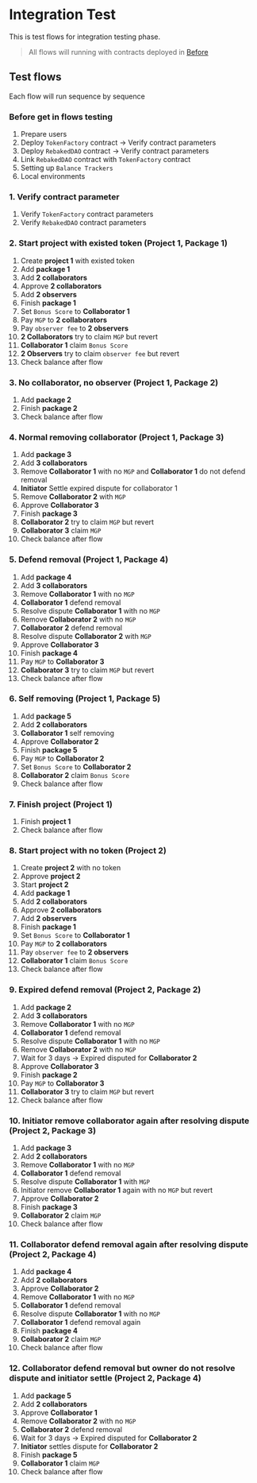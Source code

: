 # Integration Test

This is test flows for integration testing phase.

> All flows will running with contracts deployed in [Before](#before-Deploy-contracts)

## Test flows

Each flow will run sequence by sequence

### Before get in flows testing

1. Prepare users
2. Deploy `TokenFactory` contract -> Verify contract parameters
3. Deploy `RebakedDAO` contract -> Verify contract parameters
4. Link `RebakedDAO` contract with `TokenFactory` contract
5. Setting up `Balance Trackers`
6. Local environments

### 1. Verify contract parameter
1. Verify `TokenFactory` contract parameters
2. Verify `RebakedDAO` contract parameters

### 2. Start project with existed token (Project 1, Package 1)

1. Create **project 1** with existed token
2. Add **package 1**
3. Add **2 collaborators**
4. Approve **2 collaborators**
5. Add **2 observers**
6. Finish **package 1**
7. Set `Bonus Score` to **Collaborator 1**
8. Pay `MGP` to **2 collaborators**
9. Pay `observer fee` to **2 observers**
10. **2 Collaborators** try to claim `MGP` but revert
11. **Collaborator 1** claim `Bonus Score`
12. **2 Observers** try to claim `observer fee` but revert
13. Check balance after flow

### 3. No collaborator, no observer (Project 1, Package 2)

1. Add **package 2**
2. Finish **package 2**
3. Check balance after flow

### 4. Normal removing collaborator (Project 1, Package 3)

1. Add **package 3**
2. Add **3 collaborators**
3. Remove **Collaborator 1** with no `MGP` and **Collaborator 1** do not defend removal
4. **Initiator** Settle expired dispute for collaborator 1
5. Remove **Collaborator 2** with `MGP`
6. Approve **Collaborator 3**
7. Finish **package 3**
8. **Collaborator 2** try to claim `MGP` but revert
9. **Collaborator 3** claim `MGP`
10. Check balance after flow

### 5. Defend removal (Project 1, Package 4)

1. Add **package 4**
2. Add **3 collaborators**
3. Remove **Collaborator 1** with no `MGP`
4. **Collaborator 1** defend removal
5. Resolve dispute **Collaborator 1** with no `MGP`
6. Remove **Collaborator 2** with no `MGP`
7. **Collaborator 2** defend removal
8. Resolve dispute **Collaborator 2** with `MGP`
9. Approve **Collaborator 3**
10. Finish **package 4**
11. Pay `MGP` to **Collaborator 3**
12. **Collaborator 3** try to claim `MGP` but revert
13. Check balance after flow

### 6. Self removing (Project 1, Package 5)

1. Add **package 5**
2. Add **2 collaborators**
3. **Collaborator 1** self removing
4. Approve **Collaborator 2**
5. Finish **package 5**
6. Pay `MGP` to **Collaborator 2**
7. Set `Bonus Score` to **Collaborator 2**
8. **Collaborator 2** claim `Bonus Score`
9. Check balance after flow

### 7. Finish project (Project 1)

1. Finish **project 1**
2. Check balance after flow

### 8. Start project with no token (Project 2)

1. Create **project 2** with no token
2. Approve **project 2**
3. Start **project 2**
4. Add **package 1**
5. Add **2 collaborators**
6. Approve **2 collaborators**
7. Add **2 observers**
8. Finish **package 1**
9. Set `Bonus Score` to **Collaborator 1**
10. Pay `MGP` to **2 collaborators**
11. Pay `observer fee` to **2 observers**
12. **Collaborator 1** claim `Bonus Score`
13. Check balance after flow

### 9. Expired defend removal (Project 2, Package 2)

1. Add **package 2**
2. Add **3 collaborators**
3. Remove **Collaborator 1** with no `MGP`
4. **Collaborator 1** defend removal
5. Resolve dispute **Collaborator 1** with no `MGP`
6. Remove **Collaborator 2** with no `MGP`
7. Wait for 3 days -> Expired disputed for **Collaborator 2**
8. Approve **Collaborator 3**
9. Finish **package 2**
10. Pay `MGP` to **Collaborator 3**
11. **Collaborator 3** try to claim `MGP` but revert
12. Check balance after flow

### 10. Initiator remove collaborator again after resolving dispute (Project 2, Package 3)
1. Add **package 3**
2. Add **2 collaborators**
3. Remove **Collaborator 1** with no `MGP`
4. **Collaborator 1** defend removal
5. Resolve dispute **Collaborator 1** with `MGP`
6. Initiator remove **Collaborator 1** again with no `MGP` but revert
7. Approve **Collaborator 2**
8. Finish **package 3**
10. **Collaborator 2** claim `MGP`
11. Check balance after flow

### 11. Collaborator defend removal again after resolving dispute (Project 2, Package 4)
1. Add **package 4**
2. Add **2 collaborators**
7. Approve **Collaborator 2**
3. Remove **Collaborator 1** with no `MGP`
4. **Collaborator 1** defend removal
5. Resolve dispute **Collaborator 1** with no `MGP`
6. **Collaborator 1** defend removal again
8. Finish **package 4**
10. **Collaborator 2** claim `MGP`
11. Check balance after flow

### 12. Collaborator defend removal but owner do not resolve dispute and initiator settle (Project 2, Package 4)
1. Add **package 5**
2. Add **2 collaborators**
7. Approve **Collaborator 1**
3. Remove **Collaborator 2** with no `MGP`
4. **Collaborator 2** defend removal
5. Wait for 3 days -> Expired disputed for **Collaborator 2**
6. **Initiator** settles dispute for **Collaborator 2**
8. Finish **package 5**
10. **Collaborator 1** claim `MGP`
11. Check balance after flow


